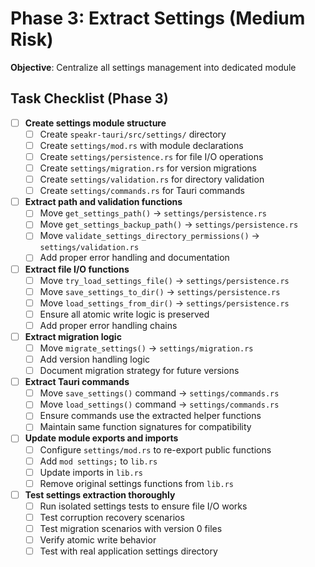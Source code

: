 # Phase 3: Extract Settings (Medium Risk)

**Objective**: Centralize all settings management into dedicated module

## Task Checklist (Phase 3)

- [ ] **Create settings module structure**
  - [ ] Create `speakr-tauri/src/settings/` directory
  - [ ] Create `settings/mod.rs` with module declarations
  - [ ] Create `settings/persistence.rs` for file I/O operations
  - [ ] Create `settings/migration.rs` for version migrations
  - [ ] Create `settings/validation.rs` for directory validation
  - [ ] Create `settings/commands.rs` for Tauri commands

- [ ] **Extract path and validation functions**
  - [ ] Move `get_settings_path()` → `settings/persistence.rs`
  - [ ] Move `get_settings_backup_path()` → `settings/persistence.rs`
  - [ ] Move `validate_settings_directory_permissions()` → `settings/validation.rs`
  - [ ] Add proper error handling and documentation

- [ ] **Extract file I/O functions**
  - [ ] Move `try_load_settings_file()` → `settings/persistence.rs`
  - [ ] Move `save_settings_to_dir()` → `settings/persistence.rs`
  - [ ] Move `load_settings_from_dir()` → `settings/persistence.rs`
  - [ ] Ensure all atomic write logic is preserved
  - [ ] Add proper error handling chains

- [ ] **Extract migration logic**
  - [ ] Move `migrate_settings()` → `settings/migration.rs`
  - [ ] Add version handling logic
  - [ ] Document migration strategy for future versions

- [ ] **Extract Tauri commands**
  - [ ] Move `save_settings()` command → `settings/commands.rs`
  - [ ] Move `load_settings()` command → `settings/commands.rs`
  - [ ] Ensure commands use the extracted helper functions
  - [ ] Maintain same function signatures for compatibility

- [ ] **Update module exports and imports**
  - [ ] Configure `settings/mod.rs` to re-export public functions
  - [ ] Add `mod settings;` to `lib.rs`
  - [ ] Update imports in `lib.rs`
  - [ ] Remove original settings functions from `lib.rs`

- [ ] **Test settings extraction thoroughly**
  - [ ] Run isolated settings tests to ensure file I/O works
  - [ ] Test corruption recovery scenarios
  - [ ] Test migration scenarios with version 0 files
  - [ ] Verify atomic write behavior
  - [ ] Test with real application settings directory
